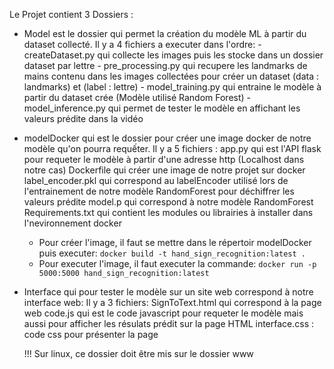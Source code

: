Le Projet contient 3 Dossiers :

-    Model est le dossier qui permet la création du modèle ML à partir du dataset collecté. Il y a 4 fichiers a executer dans l'ordre: - createDataset.py qui collecte les images puis les stocke dans un dossier dataset par lettre - pre_processing.py qui recupere les landmarks de mains contenu dans les images collectées pour créer un dataset (data : landmarks) et (label : lettre) - model_training.py qui entraine le modèle à partir du dataset crée (Modèle utilisé Random Forest) - model_inference.py qui permet de tester le modèle en affichant les valeurs prédite dans la vidéo

-    modelDocker qui est le dossier pour créer une image docker de notre modèle qu'on pourra requếter. Il y a 5 fichiers :
        app.py qui est l'API flask pour requeter le modèle à partir d'une adresse http (Localhost dans notre cas)
        Dockerfile qui créer une image de notre projet sur docker
        label_encoder.pkl qui correspond au labelEncoder utilisé lors de l'entrainement de notre modèle RandomForest pour déchiffrer les valeurs prédite
        model.p qui correspond à notre modèle RandomForest
        Requirements.txt qui contient les modules ou librairies à installer dans l'nevironnement docker

     -    Pour créer l'image, il faut se mettre dans le répertoir modelDocker puis executer: ```docker build -t hand_sign_recognition:latest .```
     -    Pour executer l'image, il faut executer la commande: ```docker run -p 5000:5000 hand_sign_recognition:latest```

-    Interface qui pour tester le modèle sur un site web correspond à notre interface web: Il y a 3 fichiers:
        SignToText.html qui correspond à la page web
        code.js qui est le code javascript pour requeter le modèle mais aussi pour afficher les résulats prédit sur la page HTML
        interface.css : code css pour présenter la page

     !!! Sur linux, ce dossier doit être mis sur le dossier www


